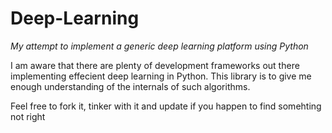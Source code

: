 # Deep-Learning
_My attempt to implement a generic deep learning platform using Python_

I am aware that there are plenty of development frameworks out there implementing effecient deep learning in Python.
This library is to give me enough understanding of the internals of such algorithms.

Feel free to fork it, tinker with it and update if you happen to find somehting not right
